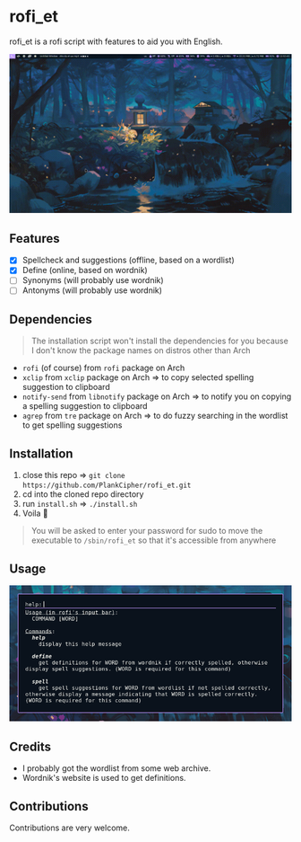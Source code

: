 # rofi_et

rofi_et is a rofi script with features to aid you with English.

![preview](./assets/preview.gif)

## Features

- [x] Spellcheck and suggestions (offline, based on a wordlist)
- [x] Define (online, based on wordnik)
- [ ] Synonyms (will probably use wordnik)
- [ ] Antonyms (will probably use wordnik)

## Dependencies

> The installation script won't install the dependencies for you because I don't know the package names on distros other than Arch

- `rofi` (of course) from `rofi` package on Arch
- `xclip` from `xclip` package on Arch => to copy selected spelling suggestion to clipboard
- `notify-send` from `libnotify` package on Arch => to notify you on copying a spelling suggestion to clipboard
- `agrep` from `tre` package on Arch => to do fuzzy searching in the wordlist to get spelling suggestions

## Installation

1. close this repo => `git clone https://github.com/PlankCipher/rofi_et.git`
2. cd into the cloned repo directory
3. run `install.sh` => `./install.sh`
4. Voila 🎉

> You will be asked to enter your password for sudo to move the executable to `/sbin/rofi_et` so that it's accessible from anywhere

## Usage

![usage](./assets/usage.png)

## Credits

- I probably got the wordlist from some web archive.
- Wordnik's website is used to get definitions.

## Contributions

Contributions are very welcome.
